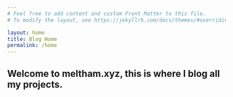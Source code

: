 ```yaml
---
# Feel free to add content and custom Front Matter to this file.
# To modify the layout, see https://jekyllrb.com/docs/themes/#overriding-theme-defaults

layout: home
title: Blog Home
permalink: /home
---
```

## Welcome to meltham.xyz, this is where I blog all my projects.
